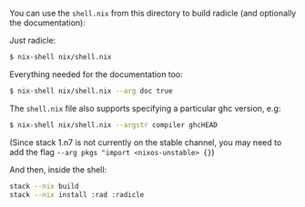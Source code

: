 You can use the `shell.nix` from this directory to build radicle (and
optionally the documentation):

Just radicle:

``` sh
$ nix-shell nix/shell.nix
```

Everything needed for the documentation too:

``` sh
$ nix-shell nix/shell.nix --arg doc true
```

The `shell.nix` file also supports specifying a particular ghc version, e.g:

``` sh
$ nix-shell nix/shell.nix --argstr compiler ghcHEAD
```

(Since stack 1.n7 is not currently on the stable channel, you may need to add
the flag `--arg pkgs "import <nixos-unstable> {}`)

And then, inside the shell:

``` sh
stack --nix build
stack --nix install :rad :radicle
```
